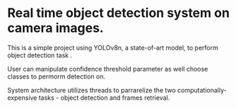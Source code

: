 # Real time object detection system on camera images.

This is a simple project using YOLOv8n, a state-of-art model, to perform object detection task .

User can manipulate confidence threshold parameter as well choose classes to permorm detection on.

System architecture utilizes threads to parrarelize the two computationally-expensive tasks - object detection and frames retrieval.  
